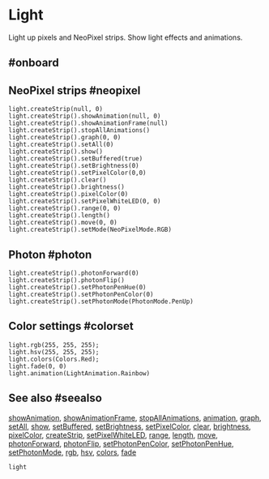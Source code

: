 # Light

Light up pixels and NeoPixel strips. Show light effects and animations.

## #onboard

## NeoPixel strips #neopixel

```cards
light.createStrip(null, 0)
light.createStrip().showAnimation(null, 0)
light.createStrip().showAnimationFrame(null)
light.createStrip().stopAllAnimations()
light.createStrip().graph(0, 0)
light.createStrip().setAll(0)
light.createStrip().show()
light.createStrip().setBuffered(true)
light.createStrip().setBrightness(0)
light.createStrip().setPixelColor(0,0)
light.createStrip().clear()
light.createStrip().brightness()
light.createStrip().pixelColor(0)
light.createStrip().setPixelWhiteLED(0, 0)
light.createStrip().range(0, 0)
light.createStrip().length()
light.createStrip().move(0, 0)
light.createStrip().setMode(NeoPixelMode.RGB)
```
## Photon #photon

```cards
light.createStrip().photonForward(0)
light.createStrip().photonFlip()
light.createStrip().setPhotonPenHue(0)
light.createStrip().setPhotonPenColor(0)
light.createStrip().setPhotonMode(PhotonMode.PenUp)
```
## Color settings #colorset

```cards
light.rgb(255, 255, 255);
light.hsv(255, 255, 255);
light.colors(Colors.Red);
light.fade(0, 0)
light.animation(LightAnimation.Rainbow)
```
## See also #seealso

[showAnimation](/reference/light/neopixelstrip/show-animation), [showAnimationFrame](/reference/light/neopixelstrip/show-animation-frame),
[stopAllAnimations](/reference/light/neopixelstrip/stop-all-animations), [animation](/reference/light/animation),
[graph](/reference/light/neopixelstrip/graph), [setAll](/reference/light/neopixelstrip/set-all),
[show](/reference/light/neopixelstrip/show), [setBuffered](/reference/light/neopixelstrip/set-buffered), 
[setBrightness](/reference/light/neopixelstrip/set-brightness),
[setPixelColor](/reference/light/neopixelstrip/set-pixel-color), [clear](/reference/light/neopixelstrip/clear),
[brightness](/reference/light/neopixelstrip/brightness), [pixelColor](/reference/light/neopixelstrip/pixel-color),
[createStrip](/reference/light/create-strip), [setPixelWhiteLED](/reference/light/neopixelstrip/set-pixel-white-led),
[range](/reference/light/neopixelstrip/range), [length](/reference/light/neopixelstrip/length),
[move](/reference/light/neopixelstrip/move), [photonForward](/reference/light/neopixelstrip/photon-forward),
[photonFlip](/reference/light/neopixelstrip/photon-flip), [setPhotonPenColor](/reference/light/neopixelstrip/set-photon-pen-color),
[setPhotonPenHue](/reference/light/neopixelstrip/set-photon-pen-hue),
[setPhotonMode](/reference/light/neopixelstrip/set-photon-mode), [rgb](/reference/light/rgb),
[hsv](/reference/light/hsv), [colors](/reference/light/colors),
[fade](/reference/light/fade)

```package
light
```
